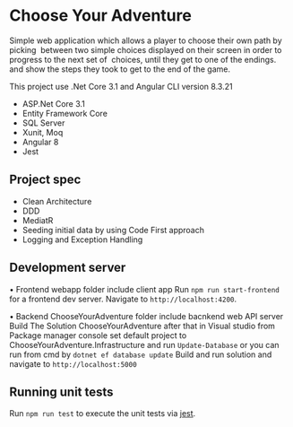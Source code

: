 # Choose Your Adventure

Simple web application which allows a player to choose their own path by picking  between two simple choices displayed on their screen in order to progress to the next set of  choices, until they get to one of the endings. and show the steps they took to get to the end of the game.

This project use .Net Core 3.1 and Angular CLI version 8.3.21

- ASP.Net Core 3.1
- Entity Framework Core
- SQL Server
- Xunit, Moq
- Angular 8
- Jest

## Project spec

- Clean Architecture
- DDD
- MediatR
- Seeding initial data by using Code First approach
- Logging and Exception Handling

## Development server

• Frontend 
webapp folder include client app 
Run `npm run start-frontend` for a frontend dev server. Navigate to `http://localhost:4200`. 

• Backend 
ChooseYourAdventure folder include bacnkend web API server
Build The Solution ChooseYourAdventure after that in Visual studio from Package manager console set default project to ChooseYourAdventure.Infrastructure and run `Update-Database` or you can run from cmd by `dotnet ef database update`
Build and run solution and navigate to `http://localhost:5000`

## Running unit tests

Run `npm run test` to execute the unit tests via [jest](https://jestjs.io).
